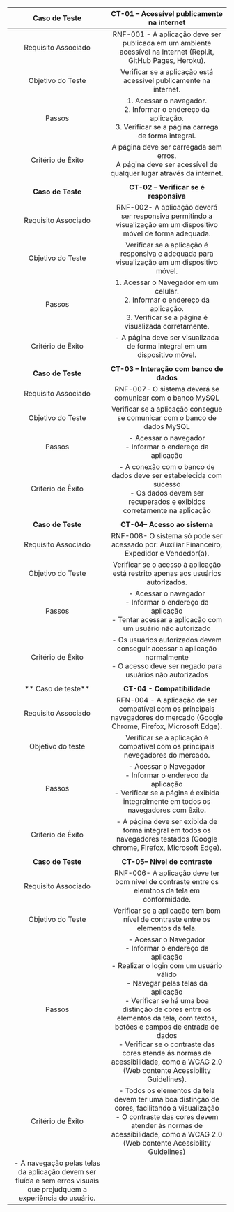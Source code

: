 | **Caso de Teste** 	| **CT-01 – Acessível publicamente na internet** 	|
|:---:	|:---:	|
|	Requisito Associado 	| RNF-001 - A aplicação deve ser publicada em um ambiente acessível na Internet (Repl.it, GitHub Pages, Heroku). |
| Objetivo do Teste 	| Verificar se a aplicação está acessível publicamente na internet. |
| Passos 	|  1. Acessar o navegador.<br> 2. Informar o endereço da aplicação. <br> 3. Verificar se a página carrega de forma integral. |
|Critério de Êxito |  A página deve ser carregada sem erros.<br> A página deve ser acessível de qualquer lugar através da internet. |
|  	|  	|
| **Caso de Teste** 	| **CT-02 – Verificar se é responsiva** 	|
|	Requisito Associado 	| RNF-002- A aplicação deverá ser responsiva permitindo a visualização em um dispositivo móvel de forma adequada. |
| Objetivo do Teste 	| Verificar se a aplicação é responsiva e adequada para visualização em um dispositivo móvel. |
| Passos 	|  1. Acessar o Navegador em um celular. <br> 2. Informar o endereço da aplicação. <br> 3. Verificar se a página é visualizada corretamente. |
| Critério de Êxito | - A página deve ser visualizada de forma integral em um dispositivo móvel. |
|  	|  	|
| **Caso de Teste**   | **CT-03 – Interação com banco de dados**|
|  Requisito Associado   | RNF-007- O sistema deverá se comunicar com o banco MySQL |
| Objetivo do Teste   | Verificar se a aplicação consegue se comunicar com o banco de dados MySQL |
| Passos   | - Acessar o navegador <br> - Informar o endereço da aplicação |
|Critério de Êxito | - A conexão com o banco de dados deve ser estabelecida com sucesso <br> - Os dados devem ser recuperados e exibidos corretamente na aplicação <br>
|  	|  	|
| **Caso de Teste**   | **CT-04– Acesso ao sistema**   |
|  Requisito Associado   | RNF-008- O sistema só pode ser acessado por: Auxiliar Financeiro, Expedidor e Vendedor(a). |
| Objetivo do Teste   | Verificar se o acesso à aplicação está restrito apenas aos usuários autorizados. |
| Passos   | - Acessar o navegador <br> - Informar o endereço da aplicação<br> - Tentar acessar a aplicação com um usuário não autorizado <br> |
|Critério de Êxito | - Os usuários autorizados devem conseguir acessar a aplicação normalmente <br> - O acesso deve ser negado para usuários não autorizados |
|  	|  	|
| ** Caso de teste**  |**CT-04 - Compatibilidade**|
| Requisito Associado  | RFN-004 - A aplicação de ser compatível com os principais navegadores do mercado (Google Chrome, Firefox, Microsoft Edge). |
| Objetivo do teste  | Verificar se a aplicação é compativel com os principais nevegadores do mercado. |
| Passos  | - Acessar o Navegador <br> - Informar o endereco da aplicação <br> - Verificar se a página é exibida integralmente em todos os navegadores com êxito. |
| Critério de Éxito  | - A página deve ser exibida de forma integral em todos os navegadores testados (Google chrome, Firefox, Microsoft Edge). |
|  	|  	|
| **Caso de Teste**   | **CT-05– Nível de contraste**   |
|  Requisito Associado   | RNF-006- A aplicação deve ter bom nível de contraste entre os elemtnos da tela em conformidade. |
| Objetivo do Teste   | Verificar se a aplicação tem bom nível de contraste entre os elementos da tela. |
| Passos   | - Acessar o Navegador <br> - Informar o endereço da aplicação <br> - Realizar o login com um usuário válido <br> - Navegar pelas telas da aplicação <br> - Verificar se há uma boa distinção de cores entre os elementos da tela, com textos, botões e campos de entrada de dados <br> - Verificar se o contraste das cores atende ás normas de acessibilidade, como a WCAG 2.0 (Web contente Acessibility Guidelines). |
|Critério de Êxito | - Todos os elementos da tela devem ter uma boa distinção de cores, facilitando a visualização <br> - O contraste das cores devem atender ás normas de acessibilidade, como a WCAG 2.0 (Web contente Acessibility Guidelines) <br>
- A navegação pelas telas da aplicação devem ser fluída e sem erros visuais que prejudquem a experiência do usuário. |
